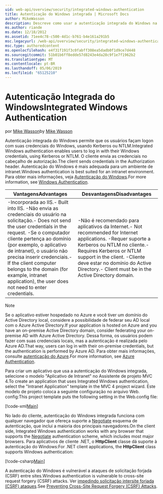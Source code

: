 ```yaml
---
uid: web-api/overview/security/integrated-windows-authentication
title: Autenticação do Windows integrada | Microsoft Docs
author: MikeWasson
description: Descreve como usar a autenticação integrada do Windows na API Web ASP.NET.
ms.author: riande
ms.date: 12/18/2012
ms.assetid: 71ee4c78-c500-4d1c-b761-b4e161a291b5
msc.legacyurl: /web-api/overview/security/integrated-windows-authentication
msc.type: authoredcontent
ms.openlocfilehash: e4f31f191f3c0fabff308ea5dadb0f1d9ce7d448
ms.sourcegitcommit: 51b01b6ff8edde57d8243e4da28c9f1e7f1962b2
ms.translationtype: MT
ms.contentlocale: pt-BR
ms.lasthandoff: 05/06/2019
ms.locfileid: "65125210"
---
```

# <a name="integrated-windows-authentication"></a><span data-ttu-id="91893-103">Autenticação Integrada do Windows</span><span class="sxs-lookup"><span data-stu-id="91893-103">Integrated Windows Authentication</span></span>

<span data-ttu-id="91893-104">por [Mike Wasson](https://github.com/MikeWasson)</span><span class="sxs-lookup"><span data-stu-id="91893-104">by [Mike Wasson](https://github.com/MikeWasson)</span></span>

<span data-ttu-id="91893-105">Autenticação integrada do Windows permite que os usuários façam logon com suas credenciais do Windows, usando Kerberos ou NTLM.</span><span class="sxs-lookup"><span data-stu-id="91893-105">Integrated Windows authentication enables users to log in with their Windows credentials, using Kerberos or NTLM.</span></span> <span data-ttu-id="91893-106">O cliente envia as credenciais no cabeçalho de autorização.</span><span class="sxs-lookup"><span data-stu-id="91893-106">The client sends credentials in the Authorization header.</span></span> <span data-ttu-id="91893-107">Autenticação do Windows é mais adequada para um ambiente de intranet.</span><span class="sxs-lookup"><span data-stu-id="91893-107">Windows authentication is best suited for an intranet environment.</span></span> <span data-ttu-id="91893-108">Para obter mais informações, veja [Autenticação do Windows](https://www.iis.net/configreference/system.webserver/security/authentication/windowsauthentication).</span><span class="sxs-lookup"><span data-stu-id="91893-108">For more information, see [Windows Authentication](https://www.iis.net/configreference/system.webserver/security/authentication/windowsauthentication).</span></span>

| <span data-ttu-id="91893-109">Vantagens</span><span class="sxs-lookup"><span data-stu-id="91893-109">Advantages</span></span> | <span data-ttu-id="91893-110">Desvantagens</span><span class="sxs-lookup"><span data-stu-id="91893-110">Disadvantages</span></span> |
| --- | --- |
| <span data-ttu-id="91893-111">-Incorporada ao IIS.</span><span class="sxs-lookup"><span data-stu-id="91893-111">- Built into IIS.</span></span> <span data-ttu-id="91893-112">-Não envia as credenciais do usuário na solicitação.</span><span class="sxs-lookup"><span data-stu-id="91893-112">- Does not send the user credentials in the request.</span></span> <span data-ttu-id="91893-113">-Se o computador cliente pertença ao domínio (por exemplo, o aplicativo de intranet), o usuário não precisa inserir credenciais.</span><span class="sxs-lookup"><span data-stu-id="91893-113">- If the client computer belongs to the domain (for example, intranet application), the user does not need to enter credentials.</span></span> | <span data-ttu-id="91893-114">-Não é recomendado para aplicativos da Internet.</span><span class="sxs-lookup"><span data-stu-id="91893-114">- Not recommended for Internet applications.</span></span> <span data-ttu-id="91893-115">-Requer suporte a Kerberos ou NTLM no cliente.</span><span class="sxs-lookup"><span data-stu-id="91893-115">- Requires Kerberos or NTLM support in the client.</span></span> <span data-ttu-id="91893-116">-Cliente deve estar no domínio do Active Directory.</span><span class="sxs-lookup"><span data-stu-id="91893-116">- Client must be in the Active Directory domain.</span></span> |

> [!NOTE]
> <span data-ttu-id="91893-117">Se o aplicativo estiver hospedado no Azure e você tiver um domínio do Active Directory local, considere a possibilidade de federar seu AD local com o Azure Active Directory.</span><span class="sxs-lookup"><span data-stu-id="91893-117">If your application is hosted on Azure and you have an on-premise Active Directory domain, consider federating your on-premise AD with Azure Active Directory.</span></span> <span data-ttu-id="91893-118">Dessa forma, os usuários podem fazer com suas credenciais locais, mas a autenticação é realizada pelo Azure AD.</span><span class="sxs-lookup"><span data-stu-id="91893-118">That way, users can log in with their on-premise credentials, but the authentication is performed by Azure AD.</span></span> <span data-ttu-id="91893-119">Para obter mais informações, consulte [autenticação do Azure](../../../visual-studio/overview/2012/windows-azure-authentication.md).</span><span class="sxs-lookup"><span data-stu-id="91893-119">For more information, see [Azure Authentication](../../../visual-studio/overview/2012/windows-azure-authentication.md).</span></span>

<span data-ttu-id="91893-120">Para criar um aplicativo que usa a autenticação do Windows integrada, selecione o modelo "Aplicativo de Intranet" no Assistente de projeto MVC 4.</span><span class="sxs-lookup"><span data-stu-id="91893-120">To create an application that uses Integrated Windows authentication, select the "Intranet Application" template in the MVC 4 project wizard.</span></span> <span data-ttu-id="91893-121">Este modelo de projeto coloca a seguinte configuração no arquivo Web. config:</span><span class="sxs-lookup"><span data-stu-id="91893-121">This project template puts the following setting in the Web.config file:</span></span>

[!code-xml[Main](integrated-windows-authentication/samples/sample1.xml)]

<span data-ttu-id="91893-122">No lado do cliente, autenticação do Windows integrada funciona com qualquer navegador que ofereça suporte a [Negotiate](http://www.ietf.org/rfc/rfc4559.txt) esquema de autenticação, que inclui a maioria dos principais navegadores.</span><span class="sxs-lookup"><span data-stu-id="91893-122">On the client side, Integrated Windows authentication works with any browser that supports the [Negotiate](http://www.ietf.org/rfc/rfc4559.txt) authentication scheme, which includes most major browsers.</span></span> <span data-ttu-id="91893-123">Para aplicativos de cliente .NET, o **HttpClient** classe dá suporte à autenticação do Windows:</span><span class="sxs-lookup"><span data-stu-id="91893-123">For .NET client applications, the **HttpClient** class supports Windows authentication:</span></span>

[!code-csharp[Main](integrated-windows-authentication/samples/sample2.cs)]

<span data-ttu-id="91893-124">A autenticação do Windows é vulnerável a ataques de solicitação forjada (CSRF) entre sites.</span><span class="sxs-lookup"><span data-stu-id="91893-124">Windows authentication is vulnerable to cross-site request forgery (CSRF) attacks.</span></span> <span data-ttu-id="91893-125">Ver [impedindo solicitação intersite forjada (CSRF) ataques](preventing-cross-site-request-forgery-csrf-attacks.md).</span><span class="sxs-lookup"><span data-stu-id="91893-125">See [Preventing Cross-Site Request Forgery (CSRF) Attacks](preventing-cross-site-request-forgery-csrf-attacks.md).</span></span>
